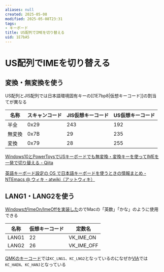 ```yaml
---
aliases: null
created: 2025-05-08
modified: 2025-05-08T23:31
tags:
- キーボード
title: US配列でIMEを切り替える
uid: 1E7bA5
---
```


# US配列でIMEを切り替える

## 変換・無変換を使う

US配列とJIS配列では日本語環境固有キーの[[1E7bp8|仮想キーコード]]の割当てが異なる

| 名称  | スキャンコード | JIS仮想キーコード | US仮想キーコード |
| --- | ------- | ---------- | --------- |
| 半全  | 0x29    | 243        | 192       |
| 無変換 | 0x7B    | 29         | 235       |
| 変換  | 0x79    | 28         | 255       |

[Windows10とPowerToysでUSキーボードでも無変換・変換キーを使ってIMEを一発で切り替える - Qiita](https://qiita.com/SogoK/items/7e0ea37c3e958c39608c)

[英語キーボード設定の OS で日本語キーボードを使うときの情報まとめ - NTEmacs @ ウィキ - atwiki（アットウィキ）](https://w.atwiki.jp/ntemacs/pages/90.html)

## LANG1・LANG2を使う

[WindowsがImeOn/ImeOffを実装した](https://learn.microsoft.com/ja-jp/windows-hardware/design/component-guidelines/keyboard-japan-ime#hid-usage-ps2-scan-code-and-virtual-key-code-for-imeon-key--imeoff-key)のでMacの「英数」「かな」のように使用できる

| 名称    | 仮想キーコード | 定数名        |
| ----- | ------- | ---------- |
| LANG1 | 22      | VK_IME_ON  |
| LANG2 | 26      | VK_IME_OFF |

[QMKのキーコード](https://github.com/qmk/qmk_firmware/blob/master/docs/keycodes_basic.md#international)では`KC_LNG1`、`KC_LNG2`となっているのになぜか[VIA](https://usevia.app/)では`KC_HAEN`、`KC_HANJ`となっている